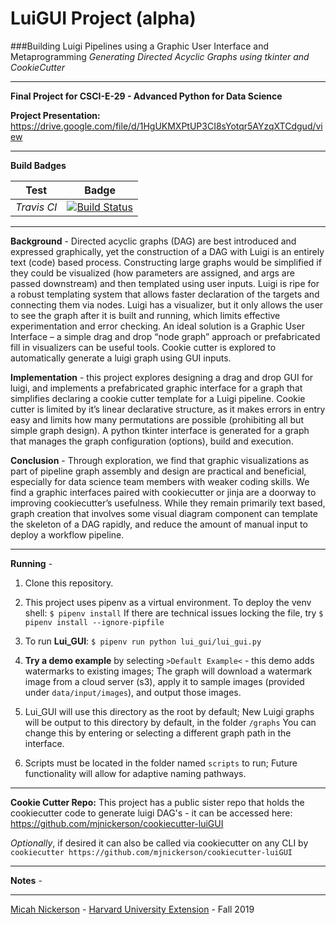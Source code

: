 # LuiGUI Project (alpha)

###Building Luigi Pipelines using a Graphic User Interface and Metaprogramming
*Generating Directed Acyclic Graphs using tkinter and CookieCutter*

------

**Final Project for CSCI-E-29 - Advanced Python for Data Science**

**Project Presentation:**
https://drive.google.com/file/d/1HgUKMXPtUP3CI8sYotqr5AYzqXTCdgud/view
 
------
**Build Badges**
 
Test | Badge 
--- | --- 
*Travis CI* | [![Build Status](https://travis-ci.com/mjnickerson/csci-e-29-finalproject.svg?token=Sg4NLLafiHfmBCvPrLC5&branch=master)](https://travis-ci.com/mjnickerson/csci-e-29-finalproject)

-----

**Background** -  Directed acyclic graphs (DAG) are best introduced and expressed graphically, yet the construction of a DAG with Luigi is an entirely text (code) based process. Constructing large graphs would be simplified if they could be visualized (how parameters are assigned, and args are passed downstream) and then templated using user inputs. Luigi is ripe for a robust templating system that allows faster declaration of the targets and connecting them via nodes. Luigi has a visualizer, but it only allows the user to see the graph after it is built and running, which limits effective experimentation and error checking. An ideal solution is a Graphic User Interface – a simple drag and drop “node graph” approach or prefabricated fill in visualizers can be useful tools. Cookie cutter is explored to automatically generate a luigi graph using GUI inputs.

  

**Implementation** - this project explores designing a drag and drop GUI for luigi, and implements a prefabricated graphic interface for a graph that simplifies declaring a cookie cutter template for a Luigi pipeline. Cookie cutter is limited by it’s linear declarative structure, as it makes errors in entry easy and limits how many permutations are possible (prohibiting all but simple graph design). A python tkinter interface is generated for a graph that manages the graph configuration (options), build and execution.

 

**Conclusion** - Through exploration, we find that graphic visualizations as part of pipeline graph assembly and design are practical and beneficial, especially for data science team members with weaker coding skills. We find a graphic interfaces paired with cookiecutter or jinja are a doorway to improving cookiecutter’s usefulness. While they remain primarily text based, graph creation that involves some visual diagram component can template the skeleton of a DAG rapidly, and reduce the amount of manual input to deploy a workflow pipeline.

-----

**Running** -

1) Clone this repository.

2) This project uses pipenv as a virtual environment.
To deploy the venv shell: `$ pipenv install`
If there are technical issues locking the file, try `$ pipenv install --ignore-pipfile`

3) To run **Lui_GUI**: `$ pipenv run python lui_gui/lui_gui.py`

4) **Try a demo example** by selecting `>Default Example<` - this demo adds watermarks to existing images; The graph will download
a watermark image from a cloud server (s3), apply it to sample images (provided under `data/input/images`),
and output those images.

5) Lui_GUI will use this directory as the root by default;
New Luigi graphs will be output to this directory by default, in the folder `/graphs`
You can change this by entering or selecting a different graph path in the interface.

6) Scripts  must be located in the folder named `scripts` to run; Future functionality will allow for adaptive naming pathways.


-----
**Cookie Cutter Repo:**
This project has a public sister repo that holds the cookiecutter code to generate luigi DAG's - it can be accessed here: https://github.com/mjnickerson/cookiecutter-luiGUI


*Optionally*, if desired it can also be called via cookiecutter on any CLI by `cookiecutter https://github.com/mjnickerson/cookiecutter-luiGUI`

-----

**Notes** -

-----

[Micah Nickerson](mailto:min021@g.harvard.edu) - [Harvard University Extension](https://www.extension.harvard.edu/academics/graduate-degrees/data-science-degree) - Fall 2019